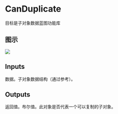 # CanDuplicate

目标是子对象数据蓝图功能库

## 图示

![]($-20221218-21050999.png)

## Inputs

数据。子对象数据结构（通过参考）。  

## Outputs

返回值。布尔值。此对象是否代表一个可以复制的子对象。

